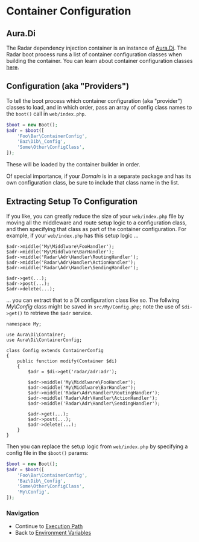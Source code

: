 # Container Configuration

## Aura.Di

The Radar dependency injection container is an instance of
[Aura.Di](https://github.com/auraphp/Aura.Di). The Radar boot process
runs a list of container configuration classes when building the container.
You can learn about container configuration classes
[here](https://github.com/auraphp/Aura.Di/blob/3.x/docs/index.md#container-builder-and-config-classes).

## Configuration (aka "Providers")

To tell the boot process which container configuration (aka "provider") classes
to load, and in which order, pass an array of config class names to the `boot()`
call in `web/index.php`.

```php
$boot = new Boot();
$adr = $boot([
    'Foo\Bar\ContainerConfig',
    'Baz\Dib\_Config',
    'Some\Other\ConfigClass',
]);
```

These will be loaded by the container builder in order.

Of special importance, if your _Domain_ is in a separate package and has its
own configuration class, be sure to include that class name in the list.

## Extracting Setup To Configuration

If you like, you can greatly reduce the size of your `web/index.php` file by
moving all the middleware and route setup logic to a configuration class,
and then specifying that class as part of the container configuration. For
example, if your `web/index.php` has this setup logic ...

```
$adr->middle('My\Middlware\FooHandler');
$adr->middle('My\Middlware\BarHandler');
$adr->middle('Radar\Adr\Handler\RoutingHandler');
$adr->middle('Radar\Adr\Handler\ActionHandler');
$adr->middle('Radar\Adr\Handler\SendingHandler');

$adr->get(...);
$adr->post(...);
$adr->delete(...);
```

... you can extract that to a DI configuration class like so. The follwing
_My\Config_ class might be saved in `src/My/Config.php`; note the use of
`$di->get()` to retrieve the `$adr` service.

```
namespace My;

use Aura\Di\Container;
use Aura\Di\ContainerConfig;

class Config extends ContainerConfig
{
    public function modify(Container $di)
    {
        $adr = $di->get('radar/adr:adr');

        $adr->middle('My\Middlware\FooHandler');
        $adr->middle('My\Middlware\BarHandler');
        $adr->middle('Radar\Adr\Handler\RoutingHandler');
        $adr->middle('Radar\Adr\Handler\ActionHandler');
        $adr->middle('Radar\Adr\Handler\SendingHandler');

        $adr->get(...);
        $adr->post(...);
        $adr->delete(...);
    }
}
```

Then you can replace the setup logic from `web/index.php` by specifying a
config file in the `$boot()` params:

```php
$boot = new Boot();
$adr = $boot([
    'Foo\Bar\ContainerConfig',
    'Baz\Dib\_Config',
    'Some\Other\ConfigClass',
    'My\Config',
]);
```

### Navigation

* Continue to [Execution Path](/docs/execution.md)
* Back to [Environment Variables](/docs/environment.md)
